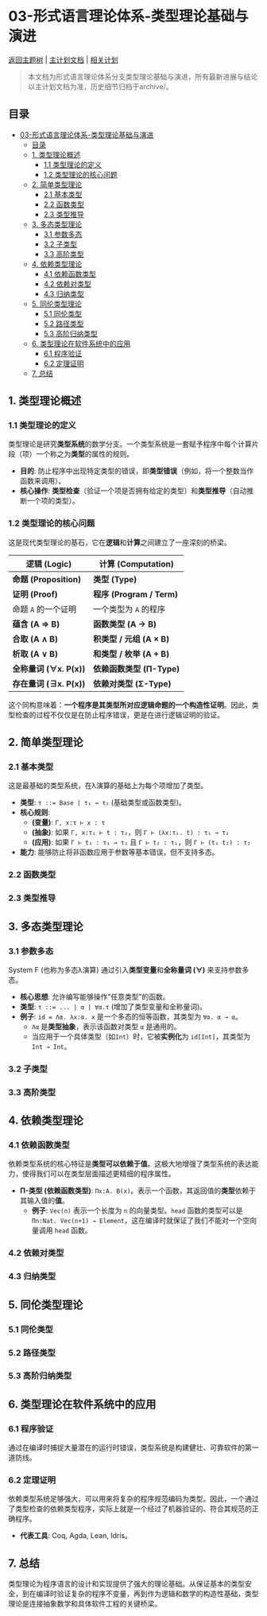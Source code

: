 # 03-形式语言理论体系-类型理论基础与演进

[返回主题树](../00-主题树与内容索引.md) | [主计划文档](../00-形式化架构理论统一计划.md) | [相关计划](../递归合并计划.md)

> 本文档为形式语言理论体系分支类型理论基础与演进，所有最新进展与结论以主计划文档为准，历史细节归档于archive/。

## 目录

- [03-形式语言理论体系-类型理论基础与演进](#03-形式语言理论体系-类型理论基础与演进)
  - [目录](#目录)
  - [1. 类型理论概述](#1-类型理论概述)
    - [1.1 类型理论的定义](#11-类型理论的定义)
    - [1.2 类型理论的核心问题](#12-类型理论的核心问题)
  - [2. 简单类型理论](#2-简单类型理论)
    - [2.1 基本类型](#21-基本类型)
    - [2.2 函数类型](#22-函数类型)
    - [2.3 类型推导](#23-类型推导)
  - [3. 多态类型理论](#3-多态类型理论)
    - [3.1 参数多态](#31-参数多态)
    - [3.2 子类型](#32-子类型)
    - [3.3 高阶类型](#33-高阶类型)
  - [4. 依赖类型理论](#4-依赖类型理论)
    - [4.1 依赖函数类型](#41-依赖函数类型)
    - [4.2 依赖对类型](#42-依赖对类型)
    - [4.3 归纳类型](#43-归纳类型)
  - [5. 同伦类型理论](#5-同伦类型理论)
    - [5.1 同伦类型](#51-同伦类型)
    - [5.2 路径类型](#52-路径类型)
    - [5.3 高阶归纳类型](#53-高阶归纳类型)
  - [6. 类型理论在软件系统中的应用](#6-类型理论在软件系统中的应用)
    - [6.1 程序验证](#61-程序验证)
    - [6.2 定理证明](#62-定理证明)
  - [7. 总结](#7-总结)

## 1. 类型理论概述

### 1.1 类型理论的定义

类型理论是研究**类型系统**的数学分支。一个类型系统是一套赋予程序中每个计算片段（项）一个称之为**类型**的属性的规则。

- **目的**: 防止程序中出现特定类型的错误，即**类型错误**（例如，将一个整数当作函数来调用）。
- **核心操作**: **类型检查**（验证一个项是否拥有给定的类型）和**类型推导**（自动推断一个项的类型）。

### 1.2 类型理论的核心问题

这是现代类型理论的基石，它在**逻辑**和**计算**之间建立了一座深刻的桥梁。

| 逻辑 (Logic)              | 计算 (Computation)              |
| ------------------------- | ------------------------------- |
| **命题 (Proposition)**    | **类型 (Type)**                 |
| **证明 (Proof)**          | **程序 (Program / Term)**       |
| 命题 `A` 的一个证明       | 一个类型为 `A` 的程序           |
| **蕴含 (A ⇒ B)**          | **函数类型 (A -> B)**           |
| **合取 (A ∧ B)**          | **积类型 / 元组 (A × B)**       |
| **析取 (A ∨ B)**          | **和类型 / 枚举 (A + B)**       |
| **全称量词 (∀x. P(x))** | **依赖函数类型 (Π-Type)**   |
| **存在量词 (∃x. P(x))** | **依赖对类型 (Σ-Type)**     |

这个同构意味着：**一个程序是其类型所对应逻辑命题的一个构造性证明**。因此，类型检查的过程不仅仅是在防止程序错误，更是在进行逻辑证明的验证。

## 2. 简单类型理论

### 2.1 基本类型

这是最基础的类型系统，在λ演算的基础上为每个项增加了类型。

- **类型**: `τ ::= Base | τ₁ → τ₂` (基础类型或函数类型)。
- **核心规则**:
  - **(变量)**: `Γ, x:τ ⊢ x : τ`
  - **(抽象)**: 如果 `Γ, x:τ₁ ⊢ t : τ₂`，则 `Γ ⊢ (λx:τ₁. t) : τ₁ → τ₂`
  - **(应用)**: 如果 `Γ ⊢ t₁ : τ₁ → τ₂` 且 `Γ ⊢ t₂ : τ₁`，则 `Γ ⊢ (t₁ t₂) : τ₂`
- **能力**: 能够防止将非函数应用于参数等基本错误，但不支持多态。

### 2.2 函数类型

### 2.3 类型推导

## 3. 多态类型理论

### 3.1 参数多态

System F (也称为多态λ演算) 通过引入**类型变量**和**全称量词 (∀)** 来支持参数多态。

- **核心思想**: 允许编写能够操作"任意类型"的函数。
- **类型**: `τ ::= ... | α | ∀α.τ` (增加了类型变量和全称量词)。
- **例子**: `id = Λα. λx:α. x` 是一个多态的恒等函数，其类型为 `∀α. α → α`。
  - `Λα` 是**类型抽象**，表示该函数对类型 `α` 是通用的。
  - 当应用于一个具体类型（如`Int`）时，它被**实例化**为 `id[Int]`，其类型为 `Int → Int`。

### 3.2 子类型

### 3.3 高阶类型

## 4. 依赖类型理论

### 4.1 依赖函数类型

依赖类型系统的核心特征是**类型可以依赖于值**。这极大地增强了类型系统的表达能力，使得我们可以在类型层面描述更精细的程序属性。

- **Π-类型 (依赖函数类型)**: `Πx:A. B(x)`。表示一个函数，其返回值的**类型**依赖于其输入值的**值**。
  - **例子**: `Vec(n)` 表示一个长度为 `n` 的向量类型。`head` 函数的类型可以是 `Πn:Nat. Vec(n+1) → Element`，这在编译时就保证了我们不能对一个空向量调用 `head` 函数。

### 4.2 依赖对类型

### 4.3 归纳类型

## 5. 同伦类型理论

### 5.1 同伦类型

### 5.2 路径类型

### 5.3 高阶归纳类型

## 6. 类型理论在软件系统中的应用

### 6.1 程序验证

通过在编译时捕捉大量潜在的运行时错误，类型系统是构建健壮、可靠软件的第一道防线。

### 6.2 定理证明

依赖类型系统足够强大，可以用来将复杂的程序规范编码为类型。因此，一个通过了类型检查的依赖类型程序，实际上就是一个经过了机器验证的、符合其规范的正确程序。

- **代表工具**: Coq, Agda, Lean, Idris。

## 7. 总结

类型理论为程序语言的设计和实现提供了强大的理论基础。从保证基本的类型安全，到在编译时验证复杂的程序不变量，再到作为逻辑和数学的构造性基础，类型理论是连接抽象数学和具体软件工程的关键桥梁。
